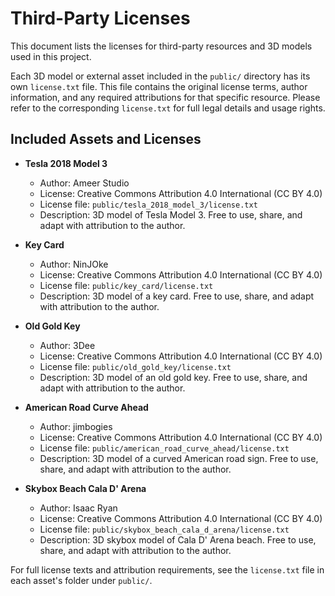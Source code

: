 # Third-Party Licenses

This document lists the licenses for third-party resources and 3D models used in this project.

Each 3D model or external asset included in the `public/` directory has its own `license.txt` file. This file contains the original license terms, author information, and any required attributions for that specific resource. Please refer to the corresponding `license.txt` for full legal details and usage rights.

## Included Assets and Licenses

- **Tesla 2018 Model 3**  
  - Author: Ameer Studio  
  - License: Creative Commons Attribution 4.0 International (CC BY 4.0)  
  - License file: `public/tesla_2018_model_3/license.txt`  
  - Description: 3D model of Tesla Model 3. Free to use, share, and adapt with attribution to the author.

- **Key Card**  
  - Author: NinJOke  
  - License: Creative Commons Attribution 4.0 International (CC BY 4.0)  
  - License file: `public/key_card/license.txt`  
  - Description: 3D model of a key card. Free to use, share, and adapt with attribution to the author.

- **Old Gold Key**  
  - Author: 3Dee  
  - License: Creative Commons Attribution 4.0 International (CC BY 4.0)  
  - License file: `public/old_gold_key/license.txt`  
  - Description: 3D model of an old gold key. Free to use, share, and adapt with attribution to the author.

- **American Road Curve Ahead**  
  - Author: jimbogies  
  - License: Creative Commons Attribution 4.0 International (CC BY 4.0)  
  - License file: `public/american_road_curve_ahead/license.txt`  
  - Description: 3D model of a curved American road sign. Free to use, share, and adapt with attribution to the author.

- **Skybox Beach Cala D' Arena**  
  - Author: Isaac Ryan  
  - License: Creative Commons Attribution 4.0 International (CC BY 4.0)  
  - License file: `public/skybox_beach_cala_d_arena/license.txt`  
  - Description: 3D skybox model of Cala D' Arena beach. Free to use, share, and adapt with attribution to the author.

For full license texts and attribution requirements, see the `license.txt` file in each asset's folder under `public/`.
